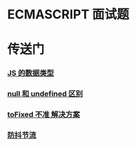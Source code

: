 # ECMASCRIPT 面试题

# 传送门

### [JS 的数据类型](/js/base/dataType)

### [null 和 undefined 区别](/js/base/littleCase#null-和-undefined-区别)

### [toFixed 不准 解决方案](/js/advancedWay/toFixed)

### [防抖节流](/js/advancedWay/debAndThr)
